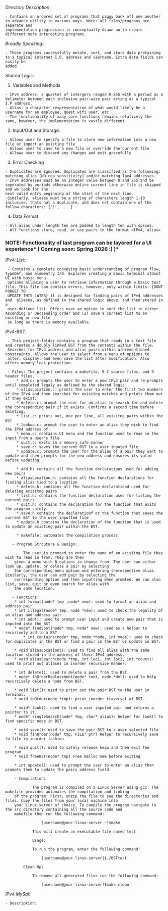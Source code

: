 
*Directory Description*: 
	
 	- Contains an ordered set of programs that piggy back off one another to advance utility in various ways. Note: all files/programs are seperate and 		
 	implementation progression is conceptually drawn on to create different more interesting programs.
  
*Broadly Speaking*: 
   	
	- These programs successfully mutate, sort, and store data pretaining to a typical internet I.P. address and username. Extra data fields can easily be 		 
  	added.
    
*Shared Logic* :
  
  1) Variables and Methods
    
    - IPv4 address: a quartet of intergers ranged 0-255 with a period as a delimeter between each inclusive pair-wise pair acting as a typical I.P address.  
    - Alias: a character respresentation of what would likely be a username for an employee, quest wifi user, etc   
    - The functionality of many core functions remains relatively the same, however, the implementation is vastly different.
 
  2) Input/Out and Storage:
   
    - Allows user to specify a file to store new information into a new file or import an existing file   
    - Allows user to save to a new file or override the current file    
    - Allows user to discard any changes and exit gracefully
 
  3) Error Checking
   
    - Duplicates are ignored. Duplicates are classified as the following: matching alias [NO cap sensitivity] and/or matching Ipv4 addresses.   
    - IPv4 addresses must be an integer value between 0 and 255 and be seperated by periods otherwise entire current line in file is skipped and we look for the 
    next valid entry beginning at the start of the next line.   
    -Similarly, aliases must be a string of characters length 1-10 inclusive, thats not a duplicate, and does not contain one of the follow characters: {'!', ... }
  
  4) Data Format
    
    - All alias under length ten are padded to length ten with spsces.
    - All functions store, read, or use pairs in the format <IPv4, alias>

### NOTE: Functionality of last program can be layered for a UI experience* (    Coming soon: Spring 2026 :)    )* ###

*IPv4-List*:
     
     - Contains a template conveying basic understanding of program flow, typeDef, and elementry I/O. Explores creating a basic terminal stdout UI with basic menu
     options allowing a user to retrieve information through a basic text file. This file can contain errors, however, only within limits: {DONT FORGET TO 
     UPDATE THIS LATER} it is designed for finding pairs of IPv4 addresses and  aliases, as defined in the shared logic above, and then stored in a 
     user-defined list. Offers user an option to sort the list in either Ascending or Decsending order and (2) save a current list to an existing or new file 
     so long as there is memory available.

 *IPv4-BST*:
     
     - This project-folder contains a program that reads in a text file and creates a doubly linked BST from the contents within the file. 
     Searches for IPv4 address and alias pairs within aforementioned constraints. Allows the user to select from a menu of options to 
     alter, display, and even save the list after modification. Also offers memory leak protection.

     - Files: The project contains a makefile, 9 C source files, and 9 header files.
       	 * add.c: prompts the user to enter a new IPv4 pair and re-prompts until completed legaly as defined by the shared logic
       	 * aliasLocation.c: promts the user to enter the first two numbers of the IPv4 and then searches for exisitng matches and prints them out if they exist.
      	 * delete.c: prompt the user for an alias to search for and delete the corresponding pair if it exists. Confirms a second time before deleting.
     	 * list.c: prints out, one per line, all exisitng pairs within the BST
       	 * lookup.c: prompt the user to enter an alias they wish to find the IPv4 address of.
      	 * menu.c: contains UI menu and the function used to read in the input from a user's file
      	 * quit.c: exits in a memory safe manner
      	 * save.c: saves the current BST to a user inputed file
      	 * update.c: prompts the user for the alias of a pair they want to update and then prompts for the new address and ensures its valid before updating

      	 * add.h: contains all the function declarations used for adding new pairs
      	 * aliasLocation.h: contains all the function declarations for finding alias tied to a location
       	 * delete.h: contains all the function declarationd used for deleting exisitng pairs
       	 * list.h: contains the function declaration used for listing the current pairs
       	 * quit.h: contains the declaration for the function that exits the program safely
       	 * save.h contains the declarationf or the function that saves the current BST to the user inputted file
       	 * update.h contains the declaration of the function that is used to update an existing pair within the BST.

      	 * makefile: automates the compilation process

       - Program Strcuture & Design:

       		The user is promted to enter the name of an exisitng file they wish to read in from. They are then  
  		given a menu with 8 options to choose from. The user can either look up, update, or delete a pair by selecting 
  		the corresponding menu option and entering therespective alias. Similarly, the user can add pair by selecting the 
  		corresponding option and then inputting when promted. We can also list, save, quit or even search for alias with 
  		the same location.

       - Functions:
       	* int format(node* tmp ,node* new): used to format an alias and address pair
	 	* int illegal(node* tmp, node *new): used to check the legality of an alias and address pair
   		* int add(): used to prompt user input and create new pair that is inputed into the BST
     	* node* findSpot(node* tmp, node* new): used as a helper to recurively add to a BST
         	* int contains(node* tmp, node *node, int mode): used to check for duplicates in the BST or find a pair in the BST or update in BST.

		* void aliasLocation(): used to find all alias with the same location stored in the address of their IPv4 address.
	 	* void aliasSearch(node *tmp, int loc1, int loc2, int *count): used to print out aliases in inorder recursive manner.
	 
  		* int delete(): used to delete a pair from the BST.
    	* node* inOrderReplacement(node* root, node *del): used to help recursively delete a node from BST.
  	
   		* void list(): used to print out the pair BST to the user in terminal.
		* void inOrder(node *tmp): print inorder traversal of BST.
  		
    	* void* look(): used to find a user inputed pair and returns a pointer to it.
    	* node* singleSearch(node* tmp, char* alias): helper for look() to find specific node in BST.

		* void save(): used to save the pair BST to a user selected file
  		* void fInOrder(node* tmp, FILE* ptr) Helper to recursively save to file in inorder fashion

		* void quit(): used to safely release heap and then exit the program
  		* void freeBST(node* tmp) Free malloc mem before exiting 

		* int update(): used to prompt the user to enter an alias then prompts them to update the pairs address field.

	    - Compilation:

          		The program is compiled on a Linux Server using gcc. The makefile provided automates the compilation and linking 
	   	of the program. First, unzip the file to see the directories and files. Copy the files from your local machine into 
     	your Linux server of choice. To compile the program navigate to the src directory containing all the source code and 
       	makefile then run the following command:

		        	[username@your-linux-server ~]$make

        		This will create an executable file named test

        		Usage:

       			To run the program, enter the following command:

		        	[username@your-linux-server]$./BSTtest
	   
       		Clean Up:

       			To remove all generated files run the following command:

		        	[username@your-linux-server]$make clean
*IPv4 MySql*:

 	- Description:



